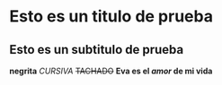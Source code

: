 # Esto es un titulo de prueba
## Esto es un subtitulo de prueba

**negrita**
*CURSIVA* 
~~TACHADO~~
**Eva es el _amor_ de mi vida** 

